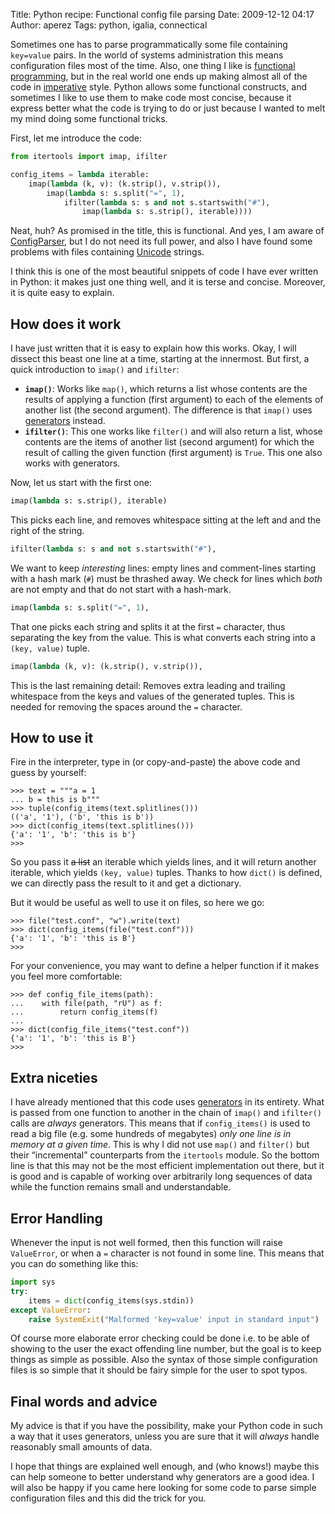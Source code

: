 Title: Python recipe: Functional config file parsing
Date: 2009-12-12 04:17
Author: aperez
Tags: python, igalia, connectical

Sometimes one has to parse programmatically some file containing
`key=value` pairs. In the world of systems administration this means
configuration files most of the time. Also, one thing I like is
[functional programming][], but in the real world one ends up making
almost all of the code in [imperative][] style. Python allows some
functional constructs, and sometimes I like to use them to make code
most concise, because it express better what the code is trying to do or
just because I wanted to melt my mind doing some functional tricks.

First, let me introduce the code:

```python
from itertools import imap, ifilter

config_items = lambda iterable: 
    imap(lambda (k, v): (k.strip(), v.strip()),
        imap(lambda s: s.split("=", 1),
            ifilter(lambda s: s and not s.startswith("#"),
                imap(lambda s: s.strip(), iterable))))
```

Neat, huh? As promised in the title, this is functional. And yes, I am
aware of [ConfigParser][], but I do not need its full power, and also I
have found some problems with files containing [Unicode][] strings.

I think this is one of the most beautiful snippets of code I have ever
written in Python: it makes just one thing well, and it is terse and
concise. Moreover, it is quite easy to explain.

## How does it work

I have just written that it is easy to explain how this works. Okay, I
will dissect this beast one line at a time, starting at the innermost.
But first, a quick introduction to `imap()` and `ifilter`:

-   **`imap()`**: Works like `map()`, which returns a list whose
    contents are the results of applying a function (first argument) to
    each of the elements of another list (the second argument). The
    difference is that `imap()` uses [generators][] instead.
-   **`ifilter()`**: This one works like `filter()` and will also return
    a list, whose contents are the items of another list (second
    argument) for which the result of calling the given function (first
    argument) is `True`. This one also works with generators.

Now, let us start with the first one:

```python
imap(lambda s: s.strip(), iterable)
```

This picks each line, and removes whitespace sitting at the left and and
the right of the string.

```python
ifilter(lambda s: s and not s.startswith("#"),
```

We want to keep *interesting* lines: empty lines and comment-lines
starting with a hash mark (`#`) must be thrashed away. We check for
lines which *both* are not empty and that do not start with a hash-mark.

```python
imap(lambda s: s.split("=", 1),
```

That one picks each string and splits it at the first `=` character,
thus separating the key from the value. This is what converts each
string into a `(key, value)` tuple.

```python
imap(lambda (k, v): (k.strip(), v.strip()),
```

This is the last remaining detail: Removes extra leading and trailing
whitespace from the keys and values of the generated tuples. This is
needed for removing the spaces around the `=` character.

## How to use it

Fire in the interpreter, type in (or copy-and-paste) the above code and
guess by yourself:

```
>>> text = """a = 1
... b = this is b"""
>>> tuple(config_items(text.splitlines()))
(('a', '1'), ('b', 'this is b'))
>>> dict(config_items(text.splitlines()))
{'a': '1', 'b': 'this is b'}
>>> 
```

So you pass it ~~a list~~ an iterable which yields lines, and it will
return another iterable, which yields `(key, value)` tuples. Thanks to
how `dict()` is defined, we can directly pass the result to it and get a
dictionary.

But it would be useful as well to use it on files, so here we go:

```
>>> file("test.conf", "w").write(text)
>>> dict(config_items(file("test.conf")))
{'a': '1', 'b': 'this is B'}
>>>
```

For your convenience, you may want to define a helper function if it
makes you feel more comfortable:

```
>>> def config_file_items(path):
...    with file(path, "rU") as f:
...        return config_items(f)
...
>>> dict(config_file_items("test.conf"))
{'a': '1', 'b': 'this is B'}
>>>
```

## Extra niceties

I have already mentioned that this code uses [generators][] in its
entirety. What is passed from one function to another in the chain of
`imap()` and `ifilter()` calls are *always* generators. This means that
if `config_items()` is used to read a big file (e.g. some hundreds of
megabytes) *only one line is in memory at a given time*. This is why I
did not use `map()` and `filter()` but their “incremental” counterparts
from the `itertools` module. So the bottom line is that this may not be
the most efficient implementation out there, but it is good and is
capable of working over arbitrarily long sequences of data while the
function remains small and understandable.

## Error Handling

Whenever the input is not well formed, then this function will raise
`ValueError`, or when a `=` character is not found in some line. This
means that you can do something like this:

```python
import sys
try:
    items = dict(config_items(sys.stdin))
except ValueError:
    raise SystemExit("Malformed 'key=value' input in standard input")
```

Of course more elaborate error checking could be done i.e. to be able of
showing to the user the exact offending line number, but the goal is to
keep things as simple as possible. Also the syntax of those simple
configuration files is so simple that it should be fairy simple for the
user to spot typos.

## Final words and advice

My advice is that if you have the possibility, make your Python code in
such a way that it uses generators, unless you are sure that it will
*always* handle reasonably small amounts of data.

I hope that things are explained well enough, and (who knows!) maybe
this can help someone to better understand why generators are a good
idea. I will also be happy if you came here looking for some code to
parse simple configuration files and this did the trick for you.

  [functional programming]: http://en.wikipedia.org/wiki/Functional_programming
  [imperative]: http://en.wikipedia.org/wiki/Imperative_programming
  [ConfigParser]: http://docs.python.org/library/configparser.html
  [Unicode]: http://en.wikipedia.org/wiki/Unicode
  [generators]: http://www.python.org/dev/peps/pep-0289/
